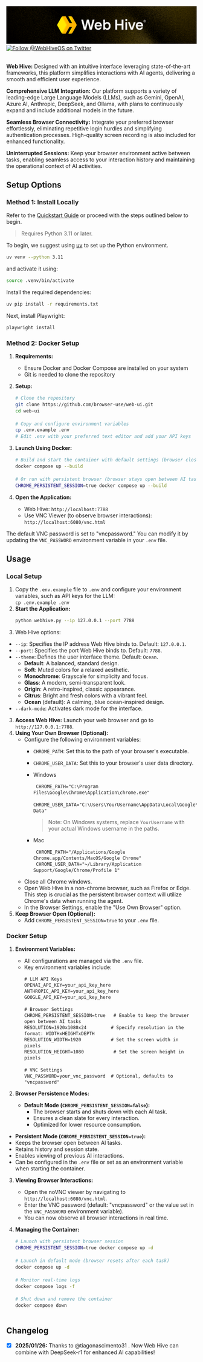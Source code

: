<img src="./assets/webhive-logo-new.png" alt="Web Hive" width="full"/>

<br/>

<a href="https://twitter.com/WebHiveOS" target="_blank">
  <img src="https://img.shields.io/twitter/follow/WebHiveOS?style=social" alt="Follow @WebHiveOS on Twitter" />
</a> <br><br>




**Web Hive:** Designed with an intuitive interface leveraging state-of-the-art frameworks, this platform simplifies interactions with AI agents, delivering a smooth and efficient user experience.

**Comprehensive LLM Integration:** Our platform supports a variety of leading-edge Large Language Models (LLMs), such as Gemini, OpenAI, Azure AI, Anthropic, DeepSeek, and Ollama, with plans to continuously expand and include additional models in the future.

**Seamless Browser Connectivity:** Integrate your preferred browser effortlessly, eliminating repetitive login hurdles and simplifying authentication processes. High-quality screen recording is also included for enhanced functionality.

**Uninterrupted Sessions:** Keep your browser environment active between tasks, enabling seamless access to your interaction history and maintaining the operational context of AI activities.

## Setup Options

### Method 1: Install Locally

Refer to the [Quickstart Guide](https://docs.browser-use.com/quickstart#prepare-the-environment) or proceed with the steps outlined below to begin.

> Requires Python 3.11 or later.

To begin, we suggest using [uv](https://docs.astral.sh/uv/) to set up the Python environment.

```bash
uv venv --python 3.11
```

and activate it using:

```bash
source .venv/bin/activate
```

Install the required dependencies:

```bash
uv pip install -r requirements.txt
```

Next, install Playwright:

```bash
playwright install
```

### Method 2: Docker Setup

1. **Requirements:**
   - Ensure Docker and Docker Compose are installed on your system
   - Git is needed to clone the repository

2. **Setup:**
   ```bash
   # Clone the repository
   git clone https://github.com/browser-use/web-ui.git
   cd web-ui

   # Copy and configure environment variables
   cp .env.example .env
   # Edit .env with your preferred text editor and add your API keys
   ```

3. **Launch Using Docker:**
   ```bash
   # Build and start the container with default settings (browser closes after AI tasks)
   docker compose up --build

   # Or run with persistent browser (browser stays open between AI tasks)
   CHROME_PERSISTENT_SESSION=true docker compose up --build
   ```

4. **Open the Application:**
   - Web Hive: `http://localhost:7788`
   - Use VNC Viewer (to observe browser interactions): `http://localhost:6080/vnc.html`
   
  The default VNC password is set to "vncpassword." You can modify it by updating the `VNC_PASSWORD` environment variable in your `.env` file.


## Usage

### Local Setup
1. Copy the `.env.example` file to `.env` and configure your environment variables, such as API keys for the LLM:  
   `cp .env.example .env`  
2. **Start the Application:**  
    ```bash
    python webhive.py --ip 127.0.0.1 --port 7788
    ```
4. Web Hive options:
- `--ip`: Specifies the IP address Web Hive binds to. Default: `127.0.0.1`.  
- `--port`: Specifies the port Web Hive binds to. Default: `7788`.  
- `--theme`: Defines the user interface theme. Default: `Ocean`.  
  - **Default**: A balanced, standard design.  
  - **Soft**: Muted colors for a relaxed aesthetic.  
  - **Monochrome**: Grayscale for simplicity and focus.  
  - **Glass**: A modern, semi-transparent look.  
  - **Origin**: A retro-inspired, classic appearance.  
  - **Citrus**: Bright and fresh colors with a vibrant feel.  
  - **Ocean** (default): A calming, blue ocean-inspired design.  
- `--dark-mode`: Activates dark mode for the interface.  
3.  **Access Web Hive:** Launch your web browser and go to `http://127.0.0.1:7788`.
4. **Using Your Own Browser (Optional):**  
   - Configure the following environment variables:  
     - `CHROME_PATH`: Set this to the path of your browser's executable.  
     - `CHROME_USER_DATA`: Set this to your browser's user data directory.  

     - Windows 
        ```env
         CHROME_PATH="C:\Program Files\Google\Chrome\Application\chrome.exe"
         CHROME_USER_DATA="C:\Users\YourUsername\AppData\Local\Google\Chrome\User Data"
        ```
        > Note: On Windows systems, replace `YourUsername` with your actual Windows username in the paths.
      - Mac
        ```env
         CHROME_PATH="/Applications/Google Chrome.app/Contents/MacOS/Google Chrome"
         CHROME_USER_DATA="~/Library/Application Support/Google/Chrome/Profile 1"
        ```
    - Close all Chrome windows.  
    - Open Web Hive in a non-chrome browser, such as Firefox or Edge. This step is crucial as the persistent browser context will utilize Chrome's data when running the agent.  
    - In the Browser Settings, enable the "Use Own Browser" option.  
5. **Keep Browser Open (Optional):**  
   - Add `CHROME_PERSISTENT_SESSION=true` to your `.env` file.  

### Docker Setup  
1. **Environment Variables:**  
   - All configurations are managed via the `.env` file.  
   - Key environment variables include:  
     ```
     # LLM API Keys
     OPENAI_API_KEY=your_api_key_here
     ANTHROPIC_API_KEY=your_api_key_here
     GOOGLE_API_KEY=your_api_key_here

     # Browser Settings
     CHROME_PERSISTENT_SESSION=true   # Enable to keep the browser open between AI tasks
     RESOLUTION=1920x1080x24         # Specify resolution in the format: WIDTHxHEIGHTxDEPTH
     RESOLUTION_WIDTH=1920           # Set the screen width in pixels
     RESOLUTION_HEIGHT=1080           # Set the screen height in pixels

     # VNC Settings
     VNC_PASSWORD=your_vnc_password  # Optional, defaults to "vncpassword"
     ```

2. **Browser Persistence Modes:**  
   - **Default Mode (`CHROME_PERSISTENT_SESSION=false`):**  
     - The browser starts and shuts down with each AI task.  
     - Ensures a clean slate for every interaction.  
     - Optimized for lower resource consumption.  

  - **Persistent Mode (`CHROME_PERSISTENT_SESSION=true`):**  
  - Keeps the browser open between AI tasks.  
  - Retains history and session state.  
  - Enables viewing of previous AI interactions.  
  - Can be configured in the `.env` file or set as an environment variable when starting the container.  

3. **Viewing Browser Interactions:**  
   - Open the noVNC viewer by navigating to `http://localhost:6080/vnc.html`.  
   - Enter the VNC password (default: "vncpassword" or the value set in the `VNC_PASSWORD` environment variable).  
   - You can now observe all browser interactions in real time.  

4. **Managing the Container:**  
   ```bash
   # Launch with persistent browser session
   CHROME_PERSISTENT_SESSION=true docker compose up -d  

   # Launch in default mode (browser resets after each task)
   docker compose up -d  

   # Monitor real-time logs
   docker compose logs -f  

   # Shut down and remove the container
   docker compose down  
  
   ```

## Changelog
- [x] **2025/01/26:** Thanks to @tiagonascimento31
. Now Web Hive can combine with DeepSeek-r1 for enhanced AI capabilities!
